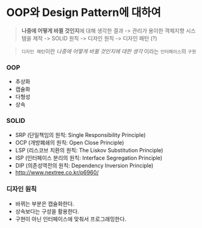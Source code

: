 # OOP와 Design Pattern에 대하여

> **나중에 어떻게 바뀔 것인지**에 대해 생각한 결과 -> 관리가 용이한 객체지향 시스템을 제작 -> SOLID 원칙 -> 디자인 원칙 -> 디자인 패턴 (?)

> `디자인 패턴`이란 _나중에 어떻게 바뀔 것인지에 대한 생각_ 이라는 `인터페이스`의 `구현`

### OOP
- 추상화
- 캡슐화
- 다형성
- 상속

### SOLID
- SRP (단일책임의 원칙: Single Responsibility Principle)
- OCP (개방폐쇄의 원칙: Open Close Principle)
- LSP (리스코브 치환의 원칙: The Liskov Substitution Principle)
- ISP (인터페이스 분리의 원칙: Interface Segregation Principle)
- DIP (의존성역전의 원칙: Dependency Inversion Principle)
- http://www.nextree.co.kr/p6960/

### 디자인 원칙
- 바뀌는 부분은 캡슐화한다.
- 상속보다는 구성을 활용한다.
- 구현이 아닌 인터페이스에 맞춰서 프로그래밍한다.
